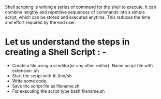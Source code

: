 Shell scripting is writing a series of command for the shell to execute. It can combine lengthy and repetitive sequences of commands into a simple script, which can be stored and executed anytime. This reduces the time and effort required by the end user.

 # Let us understand the steps in creating a Shell Script : -

 * Create a file using a vi editor(or any other editor).  Name  script file with extension .sh
 * Start the script with #! /bin/sh
 * Write some code.
 * Save the script file as filename.sh
 * For executing the script type bash filename.sh

